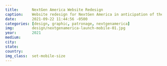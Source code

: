 ```yaml
---
title:		NextGen America Website Redesign
caption:  	Website redesign for NextGen America in anticipation of the 2022 midterm elections
date:   	2021-09-22 11:44:56 -0500
categories: [design, graphic, patronage, nextgenamerica]
img:		design/nextgenamerica-launch-mobile-01.jpg
year:		2021
medium:
city:
state:
country:
img_class:  set-mobile-size
---
```

